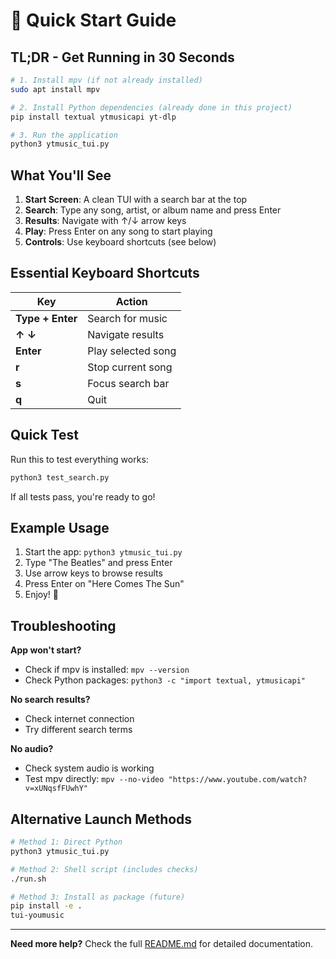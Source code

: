 # 🚀 Quick Start Guide

## TL;DR - Get Running in 30 Seconds

```bash
# 1. Install mpv (if not already installed)
sudo apt install mpv

# 2. Install Python dependencies (already done in this project)
pip install textual ytmusicapi yt-dlp

# 3. Run the application
python3 ytmusic_tui.py
```

## What You'll See

1. **Start Screen**: A clean TUI with a search bar at the top
2. **Search**: Type any song, artist, or album name and press Enter
3. **Results**: Navigate with ↑/↓ arrow keys
4. **Play**: Press Enter on any song to start playing
5. **Controls**: Use keyboard shortcuts (see below)

## Essential Keyboard Shortcuts

| Key | Action |
|-----|--------|
| **Type + Enter** | Search for music |
| **↑ ↓** | Navigate results |
| **Enter** | Play selected song |
| **r** | Stop current song |
| **s** | Focus search bar |
| **q** | Quit |

## Quick Test

Run this to test everything works:

```bash
python3 test_search.py
```

If all tests pass, you're ready to go!

## Example Usage

1. Start the app: `python3 ytmusic_tui.py`
2. Type "The Beatles" and press Enter
3. Use arrow keys to browse results
4. Press Enter on "Here Comes The Sun"
5. Enjoy! 🎵

## Troubleshooting

**App won't start?**
- Check if mpv is installed: `mpv --version`
- Check Python packages: `python3 -c "import textual, ytmusicapi"`

**No search results?**
- Check internet connection
- Try different search terms

**No audio?**
- Check system audio is working
- Test mpv directly: `mpv --no-video "https://www.youtube.com/watch?v=xUNqsfFUwhY"`

## Alternative Launch Methods

```bash
# Method 1: Direct Python
python3 ytmusic_tui.py

# Method 2: Shell script (includes checks)
./run.sh

# Method 3: Install as package (future)
pip install -e .
tui-youmusic
```

---

**Need more help?** Check the full [README.md](README.md) for detailed documentation. 